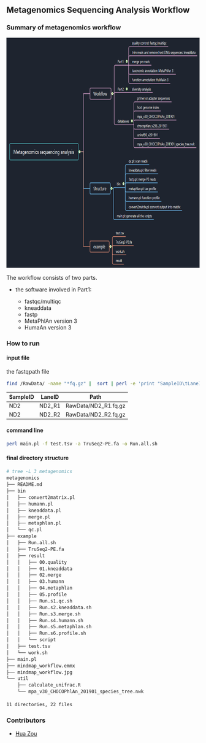 ## Metagenomics Sequencing Analysis Workflow



### Summary of metagenomics workflow

<img src="./mindmap_workflow.jpg" width="1000" height="600">





The workflow consists of two parts. 

* the software involved in Part1:

  * fastqc/multiqc
  * kneaddata
  * fastp 
  * MetaPhlAn version 3
  * HumaAn version 3

  

### How  to run

#### input file

the fastqpath file

```bash
find /RawData/ -name "*fq.gz" |  sort | perl -e 'print "SampleID\tLaneID\tPath\n"; while(<>){chomp; $fq=(split("\/", $_))[-1]; $sampleid=$fq; $laneid=$fq; $sampleid=~s/\_R[1|2]\.fq.gz//g; $laneid=~s/\.fq.gz//g;print "$sampleid\t$laneid\t$_\n";}' > samples.fqpath.tsv
```



| SampleID | LaneID | Path                 |
| -------- | ------ | -------------------- |
| ND2      | ND2_R1 | RawData/ND2_R1.fq.gz |
| ND2      | ND2_R2 | RawData/ND2_R2.fq.gz |

#### command line 

```bash
perl main.pl -f test.tsv -a TruSeq2-PE.fa -o Run.all.sh
```



#### final directory structure

```bash
# tree -L 3 metagenomics
metagenomics
├── README.md
├── bin
│   ├── convert2matrix.pl
│   ├── humann.pl
│   ├── kneaddata.pl
│   ├── merge.pl
│   ├── metaphlan.pl
│   └── qc.pl
├── example
│   ├── Run.all.sh
│   ├── TruSeq2-PE.fa
│   ├── result
│   │   ├── 00.quality
│   │   ├── 01.kneaddata
│   │   ├── 02.merge
│   │   ├── 03.humann
│   │   ├── 04.metaphlan
│   │   ├── 05.profile
│   │   ├── Run.s1.qc.sh
│   │   ├── Run.s2.kneaddata.sh
│   │   ├── Run.s3.merge.sh
│   │   ├── Run.s4.humann.sh
│   │   ├── Run.s5.metaphlan.sh
│   │   ├── Run.s6.profile.sh
│   │   └── script
│   ├── test.tsv
│   └── work.sh
├── main.pl
├── mindmap_workflow.emmx
├── mindmap_workflow.jpg
└── util
    ├── calculate_unifrac.R
    └── mpa_v30_CHOCOPhlAn_201901_species_tree.nwk

11 directories, 22 files
```



### Contributors

-   [Hua Zou](https://github.com/zouhua)

